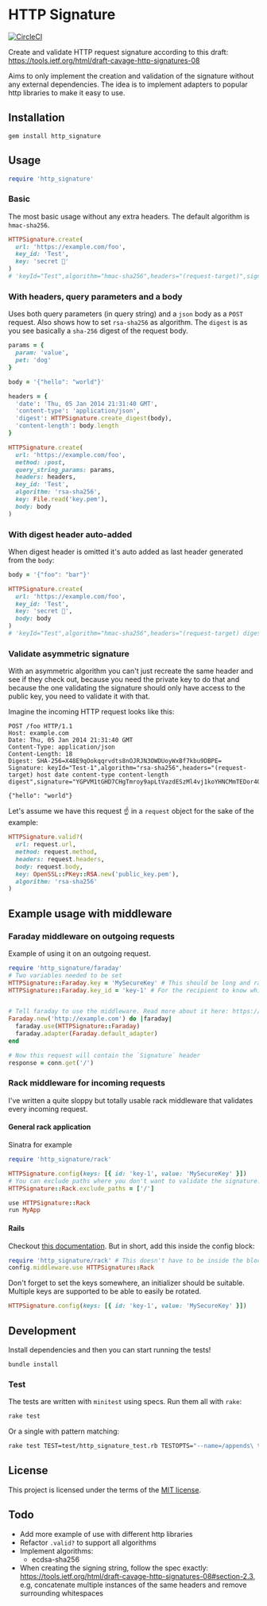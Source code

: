 # HTTP Signature
[![CircleCI](https://circleci.com/gh/bolmaster2/http-signature.svg?style=svg)](https://circleci.com/gh/bolmaster2/http-signature)

Create and validate HTTP request signature according to this draft: https://tools.ietf.org/html/draft-cavage-http-signatures-08

Aims to only implement the creation and validation of the signature without any external dependencies.
The idea is to implement adapters to popular http libraries to make it easy to use.

## Installation
```
gem install http_signature
```

## Usage

```ruby
require 'http_signature'
```

### Basic
The most basic usage without any extra headers. The default algorithm is `hmac-sha256`.
```ruby
HTTPSignature.create(
  url: 'https://example.com/foo',
  key_id: 'Test',
  key: 'secret 🙈'
)
# 'keyId="Test",algorithm="hmac-sha256",headers="(request-target)",signature="OQ/dHqRW9vFmrW/RCHg7O2Fqx+3uqxJw81p6k9Rcyo4="'
```

### With headers, query parameters and a body
Uses both query parameters (in query string) and a `json` body as a `POST` request.
Also shows how to set `rsa-sha256` as algorithm. The `digest` is as you see basically
a `sha-256` digest of the request body.

```ruby
params = {
  param: 'value',
  pet: 'dog'
}

body = '{"hello": "world"}'

headers = {
  'date': 'Thu, 05 Jan 2014 21:31:40 GMT',
  'content-type': 'application/json',
  'digest': HTTPSignature.create_digest(body),
  'content-length': body.length
}

HTTPSignature.create(
  url: 'https://example.com/foo',
  method: :post,
  query_string_params: params,
  headers: headers,
  key_id: 'Test',
  algorithm: 'rsa-sha256',
  key: File.read('key.pem'),
  body: body
)
```

### With digest header auto-added
When digest header is omitted it's auto added as last header generated from the `body`:

```ruby
body = '{"foo": "bar"}'

HTTPSignature.create(
  url: 'https://example.com/foo',
  key_id: 'Test',
  key: 'secret 🙈',
  body: body
)
# 'keyId="Test",algorithm="hmac-sha256",headers="(request-target) digest",signature="3Jm5jnCSKX3fYLd58RqRdafZKeuSbUEPhn7grCGx4vg="'
```

### Validate asymmetric signature
With an asymmetric algorithm you can't just recreate the same header and see if they
check out, because you need the private key to do that and because the one validating
the signature should only have access to the public key, you need to validate it with that.

Imagine the incoming HTTP request looks like this:
```
POST /foo HTTP/1.1
Host: example.com
Date: Thu, 05 Jan 2014 21:31:40 GMT
Content-Type: application/json
Content-Length: 18
Digest: SHA-256=X48E9qOokqqrvdts8nOJRJN3OWDUoyWxBf7kbu9DBPE=
Signature: keyId="Test-1",algorithm="rsa-sha256",headers="(request-target) host date content-type content-length digest",signature="YGPVM1tGHD7CHgTmroy9apLtVazdESzMl4vj1koYHNCMmTEDor4Om5TDZDFaJdny5dF3gq+PQQuPwyknNEvACmSjwVXzljPFxaY/JMZTqAdD0yHTP2Rx0Y/J4GwgKARWTZUmccfVYsXp86PhIlCymzleZzYCzj6shyg9NB7Ht+k="

{"hello": "world"}
```

Let's assume we have this request ☝️ in a `request` object for the sake of the example:
```ruby
HTTPSignature.valid?(
  url: request.url,
  method: request.method,
  headers: request.headers,
  body: request.body,
  key: OpenSSL::PKey::RSA.new('public_key.pem'),
  algorithm: 'rsa-sha256'
)
```

## Example usage with middleware
### Faraday middleware on outgoing requests
Example of using it on an outgoing request.
```ruby
require 'http_signature/faraday'
# Two variables needed to be set
HTTPSignature::Faraday.key = 'MySecureKey' # This should be long and random
HTTPSignature::Faraday.key_id = 'key-1' # For the recipient to know which key to decrypt with


# Tell faraday to use the middleware. Read more about it here: https://github.com/lostisland/faraday#advanced-middleware-usage
Faraday.new('http://example.com') do |faraday|
  faraday.use(HTTPSignature::Faraday)
  faraday.adapter(Faraday.default_adapter)
end

# Now this request will contain the `Signature` header
response = conn.get('/')
```

### Rack middleware for incoming requests
I've written a quite sloppy but totally usable rack middleware that validates every incoming request.

#### General rack application
Sinatra for example
```ruby
require 'http_signature/rack'

HTTPSignature.config(keys: [{ id: 'key-1', value: 'MySecureKey' }])
# You can exclude paths where you don't want to validate the signature:
HTTPSignature::Rack.exclude_paths = ['/']

use HTTPSignature::Rack
run MyApp
```

#### Rails
Checkout [this documentation](http://guides.rubyonrails.org/rails_on_rack.html). But in short, add this inside the config block:
```ruby
require 'http_signature/rack' # This doesn't have to be inside the block
config.middleware.use HTTPSignature::Rack
```

Don't forget to set the keys somewhere, an initializer should be suitable. Multiple keys
are supported to be able to easily be rotated.
```ruby
HTTPSignature.config(keys: [{ id: 'key-1', value: 'MySecureKey' }])
```


## Development
Install dependencies and then you can start running the tests!
```
bundle install
```

### Test
The tests are written with `minitest` using specs. Run them all with `rake`:
```bash
rake test
```
Or a single with pattern matching:
```bash
rake test TEST=test/http_signature_test.rb TESTOPTS="--name=/appends\ the\ query_string_params/"
```

## License
This project is licensed under the terms of the [MIT license](https://opensource.org/licenses/MIT).

## Todo
- Add more example of use with different http libraries
- Refactor `.valid?` to support all algorithms
- Implement algorithms:
  - ecdsa-sha256
- When creating the signing string, follow the spec exactly:
  https://tools.ietf.org/html/draft-cavage-http-signatures-08#section-2.3,
  e.g, concatenate multiple instances of the same headers and remove surrounding whitespaces
